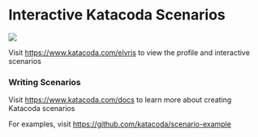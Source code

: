 # Interactive Katacoda Scenarios

[![](http://shields.katacoda.com/katacoda/elvris/count.svg)](https://www.katacoda.com/elvris "Get your profile on Katacoda.com")

Visit https://www.katacoda.com/elvris to view the profile and interactive scenarios

### Writing Scenarios
Visit https://www.katacoda.com/docs to learn more about creating Katacoda scenarios

For examples, visit https://github.com/katacoda/scenario-example
